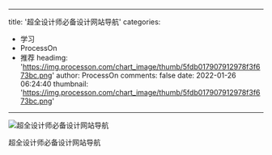 
---
title: '超全设计师必备设计网站导航'
categories: 
 - 学习
 - ProcessOn
 - 推荐
headimg: 'https://img.processon.com/chart_image/thumb/5fdb017907912978f3f673bc.png'
author: ProcessOn
comments: false
date: 2022-01-26 06:24:40
thumbnail: 'https://img.processon.com/chart_image/thumb/5fdb017907912978f3f673bc.png'
---

<div>   
<img class="thumb" alt="超全设计师必备设计网站导航" src="https://img.processon.com/chart_image/thumb/5fdb017907912978f3f673bc.png" referrerpolicy="no-referrer">
<p>超全设计师必备设计网站导航</p>  
</div>
            